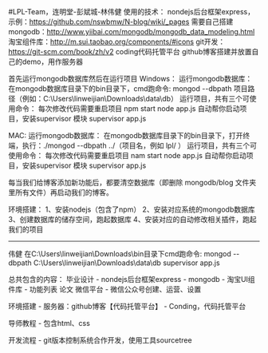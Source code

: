 #LPL-Team，连明堂-彭斌城-林伟健
使用的技术：
nondejs后台框架express，示例：https://github.com/nswbmw/N-blog/wiki/_pages
需要自己搭建mongodb：http://www.yiibai.com/mongodb/mongodb_data_modeling.html
淘宝组件库：http://m.sui.taobao.org/components/#icons
git开发：https://git-scm.com/book/zh/v2
coding代码托管平台
github博客搭建并放置自己的demo，用作服务器

首先运行mongodb数据库然后在运行项目
Windows：
    运行mongodb数据库：
        在mongodb数据库目录下的bin目录下，cmd跑命令: mongod --dbpath  项目路径（例如：C:\Users\linweijian\Downloads\data\db）
    运行项目，共有三个可使用命令：
        每次修改代码需要重启项目
        npm start
        node app.js
        自动帮你启动项目，安装supervisor 模块
        supervisor app.js

MAC:
    运行mongodb数据库：
        在mongodb数据库目录下的bin目录下，打开终端，执行：./mongod --dbpath ../（项目名，例如 lpl/ ）
    运行项目，共有三个可使用命令：
        每次修改代码需要重启项目
        nam start
        node app.js
        自动帮你启动项目，安装supervisor 模块
        supervisor app.js

每当我们给博客添加新功能后，都要清空数据库（即删除 mongodb/blog 文件夹里所有文件）再启动我们的博客。

环境搭建：
1、安装nodejs（包含了npm）
2、安装对应系统的mongodb数据库
3、创建数据库的储存空间，跑起数据库
4、安装对应的自动修改相关插件，跑起我们的项目


--------------------------------
伟健
在C:\Users\linweijian\Downloads\bin目录下cmd跑命令: mongod --dbpath C:\Users\linweijian\Downloads\data\db
supervisor app.js


总共包含的内容：
毕业设计
    - nondejs后台框架express
    - mongodb
    - 淘宝UI组件库
    - 功能列表
论文
微信平台
    - 微信公众号创建、运营、设置

环境搭建
    - 服务器：github博客【代码托管平台】
    - Conding，代码托管平台

导师教程
    - 包含html、css

开发流程
    - git版本控制系统合作开发，使用工具sourcetree












